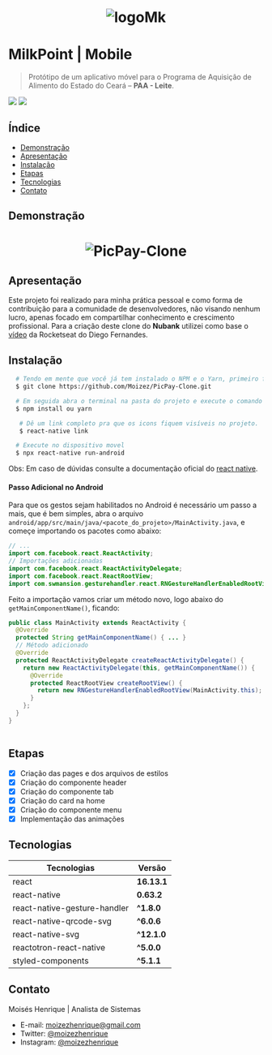 <h1 align="center">
 
![logoMk](https://user-images.githubusercontent.com/29413231/94259243-8b492480-ff04-11ea-91f5-87308db30e80.png)

</h1>

 # MilkPoint | Mobile
> Protótipo de um aplicativo móvel para o Programa de Aquisição de Alimento do Estado do Ceará – **PAA - Leite**.
<p align="left">
<img src="https://img.shields.io/static/v1?label=react-native&message=framework&color=blue&style=for-the-badge&logo=REACT"/>
<img src="http://img.shields.io/static/v1?label=STATUS&message=EM%20DESENVOLVIMENTO&color=yellow&style=for-the-badge"/>
</p>

## Índice
- [Demonstração](#Demonstração)
- [Apresentação](#Apresentação)
- [Instalação](#Instalação)
- [Etapas](#Etapas)
- [Tecnologias](#Tecnologias)
- [Contato](#Contato)

## Demonstração
<h1 align="center">
 
 ![PicPay-Clone](/picpay.gif)
 
</h1>

## Apresentação
Este projeto foi realizado para minha prática pessoal e como forma de contribuição para a comunidade de desenvolvedores, não visando nenhum lucro,
apenas focado em compartilhar conhecimento e crescimento profissional. Para a criação deste clone do **Nubank** utilizei como base o [vídeo](https://youtu.be/DDm0M_rZLJo) da Rocketseat do Diego Fernandes.

## Instalação
```bash
  # Tendo em mente que você já tem instalado o NPM e o Yarn, primeiro faça o clone ou faça o download deste repositório:
  $ git clone https://github.com/Moizez/PicPay-Clone.git

  # Em seguida abra o terminal na pasta do projeto e execute o comando abaixo para instalar as dependências.
  $ npm install ou yarn

   # Dê um link completo pra que os icons fiquem visíveis no projeto.
   $ react-native link

  # Execute no dispositivo movel
  $ npx react-native run-android

```
Obs: Em caso de dúvidas consulte a documentação oficial do [react native](https://reactnative.dev/docs/0.60/getting-started).

#### Passo Adicional no Android

Para que os gestos sejam habilitados no Android é necessário um passo a mais, que é bem simples, abra o arquivo `android/app/src/main/java/<pacote_do_projeto>/MainActivity.java`, e começe importando os pacotes como abaixo:

```java
// ...
import com.facebook.react.ReactActivity;
// Importações adicionadas
import com.facebook.react.ReactActivityDelegate;
import com.facebook.react.ReactRootView;
import com.swmansion.gesturehandler.react.RNGestureHandlerEnabledRootView;
```

Feito a importação vamos criar um método novo, logo abaixo do `getMainComponentName()`, ficando:

```java
public class MainActivity extends ReactActivity {
  @Override
  protected String getMainComponentName() { ... }
  // Método adicionado
  @Override
  protected ReactActivityDelegate createReactActivityDelegate() {
    return new ReactActivityDelegate(this, getMainComponentName()) {
      @Override
      protected ReactRootView createRootView() {
        return new RNGestureHandlerEnabledRootView(MainActivity.this);
      }
    };
  }
}
  
```

## Etapas
- [x] Criação das pages e dos arquivos de estilos
- [x] Criação do componente header
- [x] Criação do componente tab
- [x] Criação do card na home
- [x] Criação do componente menu
- [x] Implementação das animações

## Tecnologias
|Tecnologias | Versão |
|------------|--------|
|react        |**16.13.1** |
|react-native |**0.63.2** |
|react-native-gesture-handler |**^1.8.0** |
|react-native-qrcode-svg     |**^6.0.6** |
|react-native-svg     |**^12.1.0** |
|reactotron-react-native     |**^5.0.0** |
|styled-components     |**^5.1.1** |

## Contato
Moisés Henrique | Analista de Sistemas
- E-mail: moizezhenrique@gmail.com
- Twitter: [@moizezhenrique](https://twitter.com/moizezhenrique)
- Instagram: [@moizezhenrique](https://www.instagram.com/moizezhenrique)
